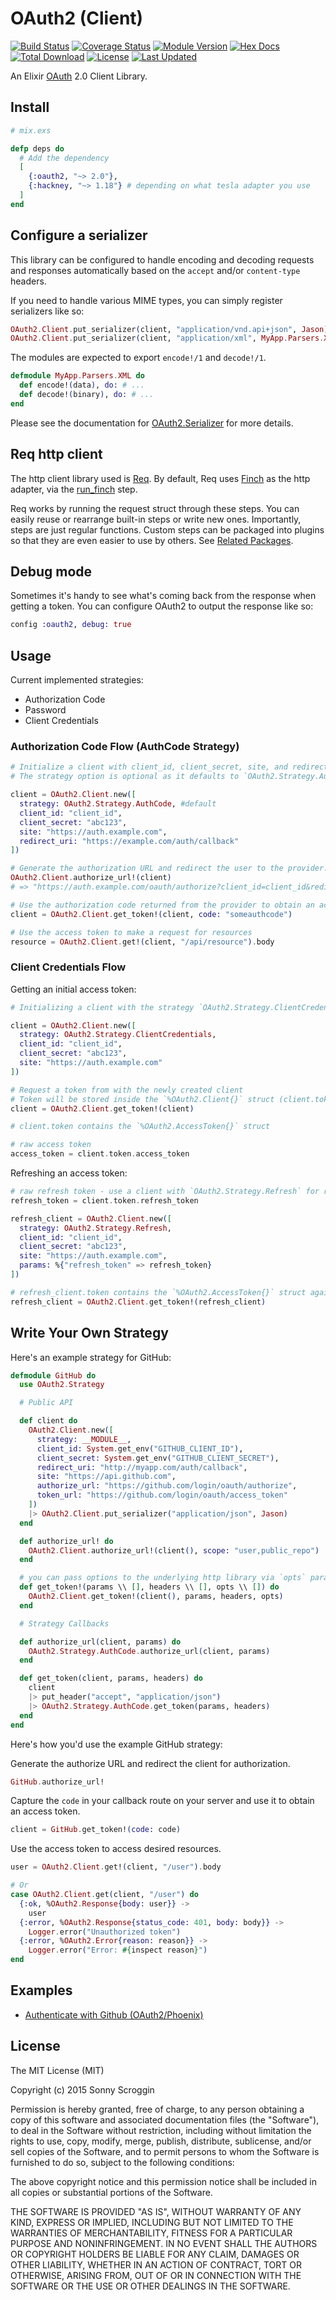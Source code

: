 # OAuth2 (Client)

[![Build Status](https://github.com/ueberauth/oauth2/actions/workflows/ci.yml/badge.svg)](https://github.com/ueberauth/oauth2/actions/workflows/ci.yml)
[![Coverage Status](https://coveralls.io/repos/scrogson/oauth2/badge.svg?branch=master&service=github)](https://coveralls.io/github/scrogson/oauth2?branch=master)
[![Module Version](https://img.shields.io/hexpm/v/oauth2.svg)](https://hex.pm/packages/oauth2)
[![Hex Docs](https://img.shields.io/badge/hex-docs-lightgreen.svg)](https://hexdocs.pm/oauth2/)
[![Total Download](https://img.shields.io/hexpm/dt/oauth2.svg)](https://hex.pm/packages/oauth2)
[![License](https://img.shields.io/hexpm/l/oauth2.svg)](https://github.com/scrogson/oauth2/blob/master/LICENSE)
[![Last Updated](https://img.shields.io/github/last-commit/scrogson/oauth2.svg)](https://github.com/scrogson/oauth2/commits/master)

An Elixir [OAuth](https://en.wikipedia.org/wiki/OAuth) 2.0 Client Library.

## Install

```elixir
# mix.exs

defp deps do
  # Add the dependency
  [
    {:oauth2, "~> 2.0"},
    {:hackney, "~> 1.18"} # depending on what tesla adapter you use
  ]
end
```

## Configure a serializer

This library can be configured to handle encoding and decoding requests and
responses automatically based on the `accept` and/or `content-type` headers.

If you need to handle various MIME types, you can simply register serializers like so:

```elixir
OAuth2.Client.put_serializer(client, "application/vnd.api+json", Jason)
OAuth2.Client.put_serializer(client, "application/xml", MyApp.Parsers.XML)
```

The modules are expected to export `encode!/1` and `decode!/1`.

```elixir
defmodule MyApp.Parsers.XML do
  def encode!(data), do: # ...
  def decode!(binary), do: # ...
end
```

Please see the documentation for [OAuth2.Serializer](https://hexdocs.pm/oauth2/OAuth2.Serializer.html)
for more details.

## Req http client

The http client library used is [Req](https://github.com/wojtekmach/req). By default, Req uses 
[Finch](https://github.com/sneako/finch) as the http adapter, via the [run_finch](https://hexdocs.pm/req/Req.Steps.html#run_finch/1) step.

Req works by running the request struct through these steps. You can easily reuse or rearrange built-in steps or write new ones. Importantly, steps are just regular functions. Custom steps can be packaged into plugins so that they are even easier to use by others. See [Related Packages](https://github.com/wojtekmach/req?tab=readme-ov-file#related-packages).

## Debug mode

Sometimes it's handy to see what's coming back from the response when getting
a token. You can configure OAuth2 to output the response like so:

```elixir
config :oauth2, debug: true
```

## Usage

Current implemented strategies:

- Authorization Code
- Password
- Client Credentials

### Authorization Code Flow (AuthCode Strategy)

```elixir
# Initialize a client with client_id, client_secret, site, and redirect_uri.
# The strategy option is optional as it defaults to `OAuth2.Strategy.AuthCode`.

client = OAuth2.Client.new([
  strategy: OAuth2.Strategy.AuthCode, #default
  client_id: "client_id",
  client_secret: "abc123",
  site: "https://auth.example.com",
  redirect_uri: "https://example.com/auth/callback"
])

# Generate the authorization URL and redirect the user to the provider.
OAuth2.Client.authorize_url!(client)
# => "https://auth.example.com/oauth/authorize?client_id=client_id&redirect_uri=https%3A%2F%2Fexample.com%2Fauth%2Fcallback&response_type=code"

# Use the authorization code returned from the provider to obtain an access token.
client = OAuth2.Client.get_token!(client, code: "someauthcode")

# Use the access token to make a request for resources
resource = OAuth2.Client.get!(client, "/api/resource").body
```

### Client Credentials Flow

Getting an initial access token:

```elixir
# Initializing a client with the strategy `OAuth2.Strategy.ClientCredentials`

client = OAuth2.Client.new([
  strategy: OAuth2.Strategy.ClientCredentials,
  client_id: "client_id",
  client_secret: "abc123",
  site: "https://auth.example.com"
])

# Request a token from with the newly created client
# Token will be stored inside the `%OAuth2.Client{}` struct (client.token)
client = OAuth2.Client.get_token!(client)

# client.token contains the `%OAuth2.AccessToken{}` struct

# raw access token
access_token = client.token.access_token
```

Refreshing an access token:

```elixir
# raw refresh token - use a client with `OAuth2.Strategy.Refresh` for refreshing the token
refresh_token = client.token.refresh_token

refresh_client = OAuth2.Client.new([
  strategy: OAuth2.Strategy.Refresh,
  client_id: "client_id",
  client_secret: "abc123",
  site: "https://auth.example.com",
  params: %{"refresh_token" => refresh_token}
])

# refresh_client.token contains the `%OAuth2.AccessToken{}` struct again
refresh_client = OAuth2.Client.get_token!(refresh_client)
```

## Write Your Own Strategy

Here's an example strategy for GitHub:

```elixir
defmodule GitHub do
  use OAuth2.Strategy

  # Public API

  def client do
    OAuth2.Client.new([
      strategy: __MODULE__,
      client_id: System.get_env("GITHUB_CLIENT_ID"),
      client_secret: System.get_env("GITHUB_CLIENT_SECRET"),
      redirect_uri: "http://myapp.com/auth/callback",
      site: "https://api.github.com",
      authorize_url: "https://github.com/login/oauth/authorize",
      token_url: "https://github.com/login/oauth/access_token"
    ])
    |> OAuth2.Client.put_serializer("application/json", Jason)
  end

  def authorize_url! do
    OAuth2.Client.authorize_url!(client(), scope: "user,public_repo")
  end

  # you can pass options to the underlying http library via `opts` parameter
  def get_token!(params \\ [], headers \\ [], opts \\ []) do
    OAuth2.Client.get_token!(client(), params, headers, opts)
  end

  # Strategy Callbacks

  def authorize_url(client, params) do
    OAuth2.Strategy.AuthCode.authorize_url(client, params)
  end

  def get_token(client, params, headers) do
    client
    |> put_header("accept", "application/json")
    |> OAuth2.Strategy.AuthCode.get_token(params, headers)
  end
end
```

Here's how you'd use the example GitHub strategy:

Generate the authorize URL and redirect the client for authorization.

```elixir
GitHub.authorize_url!
```

Capture the `code` in your callback route on your server and use it to obtain an access token.

```elixir
client = GitHub.get_token!(code: code)
```

Use the access token to access desired resources.

```elixir
user = OAuth2.Client.get!(client, "/user").body

# Or
case OAuth2.Client.get(client, "/user") do
  {:ok, %OAuth2.Response{body: user}} ->
    user
  {:error, %OAuth2.Response{status_code: 401, body: body}} ->
    Logger.error("Unauthorized token")
  {:error, %OAuth2.Error{reason: reason}} ->
    Logger.error("Error: #{inspect reason}")
end
```

## Examples

- [Authenticate with Github (OAuth2/Phoenix)](https://github.com/scrogson/oauth2_example)

## License

The MIT License (MIT)

Copyright (c) 2015 Sonny Scroggin

Permission is hereby granted, free of charge, to any person obtaining a copy
of this software and associated documentation files (the "Software"), to deal
in the Software without restriction, including without limitation the rights
to use, copy, modify, merge, publish, distribute, sublicense, and/or sell
copies of the Software, and to permit persons to whom the Software is
furnished to do so, subject to the following conditions:

The above copyright notice and this permission notice shall be included in all
copies or substantial portions of the Software.

THE SOFTWARE IS PROVIDED "AS IS", WITHOUT WARRANTY OF ANY KIND, EXPRESS OR
IMPLIED, INCLUDING BUT NOT LIMITED TO THE WARRANTIES OF MERCHANTABILITY,
FITNESS FOR A PARTICULAR PURPOSE AND NONINFRINGEMENT. IN NO EVENT SHALL THE
AUTHORS OR COPYRIGHT HOLDERS BE LIABLE FOR ANY CLAIM, DAMAGES OR OTHER
LIABILITY, WHETHER IN AN ACTION OF CONTRACT, TORT OR OTHERWISE, ARISING FROM,
OUT OF OR IN CONNECTION WITH THE SOFTWARE OR THE USE OR OTHER DEALINGS IN THE
SOFTWARE.
